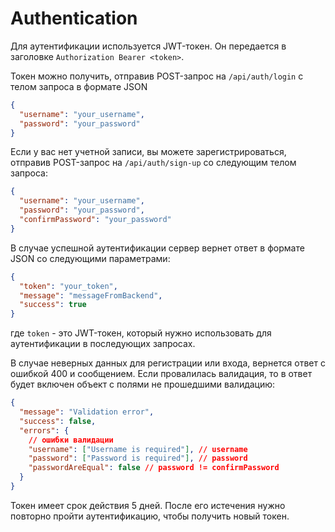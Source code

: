 # Authentication

Для аутентификации используется JWT-токен. Он передается в заголовке `Authorization Bearer <token>`.

Токен можно получить, отправив POST-запрос на `/api/auth/login` с телом запроса в формате JSON

```json
{
  "username": "your_username",
  "password": "your_password"
}
```

Если у вас нет учетной записи, вы можете зарегистрироваться, отправив POST-запрос на `/api/auth/sign-up` со следующим телом запроса:

```json
{
  "username": "your_username",
  "password": "your_password",
  "confirmPassword": "your_password"
}
```

В случае успешной аутентификации сервер вернет ответ в формате JSON со следующими параметрами:

```json
{
  "token": "your_token",
  "message": "messageFromBackend",
  "success": true
}
```

где `token` - это JWT-токен, который нужно использовать для аутентификации в последующих запросах.

В случае неверных данных для регистрации или входа, вернется ответ с ошибкой 400 и сообщением. Если провалилась валидация, то в ответ будет включен объект c полями не прошедшими валидацию:

```json
{
  "message": "Validation error",
  "success": false,
  "errors": {
    // ошибки валидации
    "username": ["Username is required"], // username
    "password": ["Password is required"], // password
    "passwordAreEqual": false // password != confirmPassword
  }
}
```

Токен имеет срок действия 5 дней. После его истечения нужно повторно пройти аутентификацию, чтобы получить новый токен.
